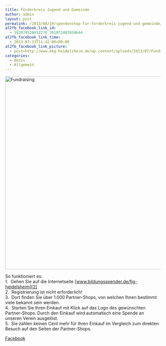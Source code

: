 ```yaml
---
title: Förderkreis Jugend und Gemeinde
author: admin
layout: post
permalink: /2013/08/19/spendenshop-fur-forderkreis-jugend-und-gemeinde/
al2fb_facebook_link_id:
  - 192879520812276_391072487659644
al2fb_facebook_link_time:
  - 2013-07-13T11:42:06+00:00
al2fb_facebook_link_picture:
  - post=http://www.ekg-heidelsheim.de/wp-content/uploads/2013/07/Fundraising.jpg
categories:
  - Aktiv
  - Allgemein
---
```

[<img class="aligncenter size-full wp-image-1084" alt="Fundraising" src="http://www.ekg-heidelsheim.de/wp-content/uploads/2013/07/Fundraising.jpg" width="647" height="625" />][1]

So funktioniert es:  
1.  Gehen Sie auf die Internetseite [www.bildungsspender.de/fjg-heidelsheim][2]  
2.  Registrierung ist nicht erforderlich!  
3.  Dort finden Sie über 1.000 Partner-Shops, von welchen Ihnen bestimmt viele bekannt sein werden.  
4.  Starten Sie Ihren Einkauf mit Klick auf das Logo des gewünschten Partner-Shops. Durch den Einkauf wird automatisch eine Spende an unseren Verein ausgelöst.  
5.  Sie zahlen keinen Cent mehr für Ihren Einkauf im Vergleich zum direkten Besuch auf den Seiten der Partner-Shops.

<div class="al2fb_anchor">
  <a href="http://www.facebook.com/permalink.php?story_fbid=391072487659644&id=192879520812276" target="_blank">Facebook</div></a>

 [1]: http://www.ekg-heidelsheim.de/wp-content/uploads/2013/07/Fundraising.jpg
 [2]: http://www.bildungsspender.de/fjg-heidelsheim "www.bildungsspender.de/fjg-heidelsheim"